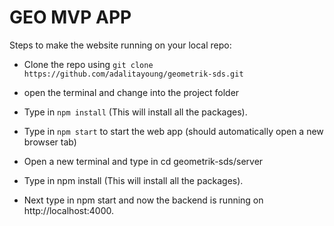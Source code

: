 # GEO MVP APP

Steps to make the website running on your local repo:

- Clone the repo using `git clone https://github.com/adalitayoung/geometrik-sds.git`  

- open the terminal and change into the project folder 

- Type in `npm install` (This will install all the packages).

- Type in `npm start` to start the web app (should automatically open a new browser tab) 

- Open a new terminal and type in cd geometrik-sds/server

- Type in npm install (This will install all the packages).

- Next type in npm start and now the backend is running on http://localhost:4000. 

